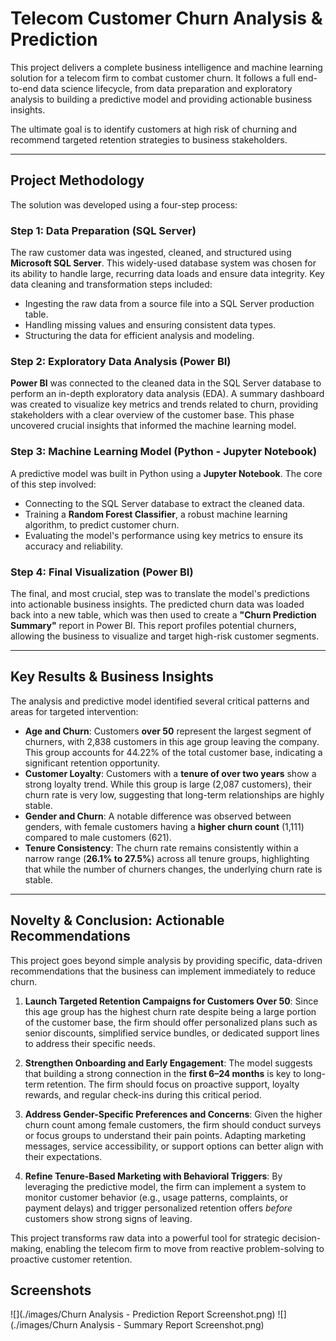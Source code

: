 # Telecom Customer Churn Analysis & Prediction

This project delivers a complete business intelligence and machine learning solution for a telecom firm to combat customer churn. It follows a full end-to-end data science lifecycle, from data preparation and exploratory analysis to building a predictive model and providing actionable business insights.

The ultimate goal is to identify customers at high risk of churning and recommend targeted retention strategies to business stakeholders.

---

## Project Methodology

The solution was developed using a four-step process:

### Step 1: Data Preparation (SQL Server)
The raw customer data was ingested, cleaned, and structured using **Microsoft SQL Server**. This widely-used database system was chosen for its ability to handle large, recurring data loads and ensure data integrity. Key data cleaning and transformation steps included:
* Ingesting the raw data from a source file into a SQL Server production table.
* Handling missing values and ensuring consistent data types.
* Structuring the data for efficient analysis and modeling.

### Step 2: Exploratory Data Analysis (Power BI)
**Power BI** was connected to the cleaned data in the SQL Server database to perform an in-depth exploratory data analysis (EDA). A summary dashboard was created to visualize key metrics and trends related to churn, providing stakeholders with a clear overview of the customer base. This phase uncovered crucial insights that informed the machine learning model.

### Step 3: Machine Learning Model (Python - Jupyter Notebook)
A predictive model was built in Python using a **Jupyter Notebook**. The core of this step involved:
* Connecting to the SQL Server database to extract the cleaned data.
* Training a **Random Forest Classifier**, a robust machine learning algorithm, to predict customer churn.
* Evaluating the model's performance using key metrics to ensure its accuracy and reliability.

### Step 4: Final Visualization (Power BI)
The final, and most crucial, step was to translate the model's predictions into actionable business insights. The predicted churn data was loaded back into a new table, which was then used to create a **"Churn Prediction Summary"** report in Power BI. This report profiles potential churners, allowing the business to visualize and target high-risk customer segments.

---

## Key Results & Business Insights

The analysis and predictive model identified several critical patterns and areas for targeted intervention:

* **Age and Churn**: Customers **over 50** represent the largest segment of churners, with 2,838 customers in this age group leaving the company. This group accounts for 44.22% of the total customer base, indicating a significant retention opportunity.
* **Customer Loyalty**: Customers with a **tenure of over two years** show a strong loyalty trend. While this group is large (2,087 customers), their churn rate is very low, suggesting that long-term relationships are highly stable.
* **Gender and Churn**: A notable difference was observed between genders, with female customers having a **higher churn count** (1,111) compared to male customers (621).
* **Tenure Consistency**: The churn rate remains consistently within a narrow range (**26.1% to 27.5%**) across all tenure groups, highlighting that while the number of churners changes, the underlying churn rate is stable.

---

## Novelty & Conclusion: Actionable Recommendations

This project goes beyond simple analysis by providing specific, data-driven recommendations that the business can implement immediately to reduce churn.

1.  **Launch Targeted Retention Campaigns for Customers Over 50**: Since this age group has the highest churn rate despite being a large portion of the customer base, the firm should offer personalized plans such as senior discounts, simplified service bundles, or dedicated support lines to address their specific needs.

2.  **Strengthen Onboarding and Early Engagement**: The model suggests that building a strong connection in the **first 6–24 months** is key to long-term retention. The firm should focus on proactive support, loyalty rewards, and regular check-ins during this critical period.

3.  **Address Gender-Specific Preferences and Concerns**: Given the higher churn count among female customers, the firm should conduct surveys or focus groups to understand their pain points. Adapting marketing messages, service accessibility, or support options can better align with their expectations.

4.  **Refine Tenure-Based Marketing with Behavioral Triggers**: By leveraging the predictive model, the firm can implement a system to monitor customer behavior (e.g., usage patterns, complaints, or payment delays) and trigger personalized retention offers *before* customers show strong signs of leaving.

This project transforms raw data into a powerful tool for strategic decision-making, enabling the telecom firm to move from reactive problem-solving to proactive customer retention.

## Screenshots

![](./images/Churn Analysis - Prediction Report Screenshot.png)
![](./images/Churn Analysis - Summary Report Screenshot.png)

